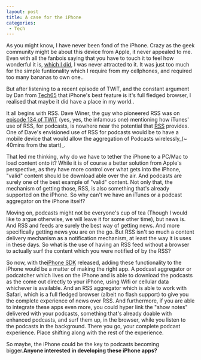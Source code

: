 ```yaml
---
layout: post
title: A case for the iPhone
categories:
 - Tech
---
```


As you might know, I have never been fond of the iPhone. Crazy as the geek community might be about this device from Apple, it never appealed to me. Even with all the fanbois saying that you have to touch it to feel how wonderful it is, [which I did][0], I was never attracted to it. It was just too much for the simple funtionality which I require from my cellphones, and required too many bananas to own one..

But after listening to a recent episode of TWiT, and the constant argument by Dan from [Tech65][1] that iPhone's best feature is it's full fledged browser, I realised that maybe it did have a place in my world..

It all begins with RSS. Dave Winer, the guy who pioneered RSS was on [episode 134 of TWiT][2] (yes, yes, the infamous one) mentioning how iTunes' use of RSS, for podcasts, is nowhere near the potential that [RSS][3] provides. One of Dave's envisioned use of RSS for podcasts would be to have a mobile device that would allow the aggregation of Podcasts wirelessly_(~ 40mins from the start)_.

That led me thinking, why do we have to tether the iPhone to a PC/Mac to load content onto it? While it is of course a better solution from Apple's perspective, as they have more control over what gets into the iPhone, "valid" content should be download able over the air. And podcasts are surely one of the best example of "valid" content. Not only that, the mechanism of getting those, RSS, is also something that's already supported on the iPhone. So why can't we have an iTunes or a podcast aggregator on the iPhone itself?

Moving on, podcasts might not be everyone's cup of tea (Though I would like to argue otherwise, we will leave it for some other time), but news is. And RSS and feeds are surely the best way of getting news. And more specifically getting news you are on the go. But RSS isn't so much a content delivery mechanism as a notification mechanism, at least the way it is uses in these days. So what is the use of having an RSS feed without a browser to actually surf the content which you were notified of by the RSS?

So now, with the[iPhone SDK][4] released, adding these functionality to the iPhone would be a matter of making the right app. A podcast aggregator or podcatcher which lives on the iPhone and is able to download the podcasts as the come out directly to your iPhone, using Wifi or cellular data whichever is available. And an RSS aggregator which is able to work with Safari, which is a full fledged browser (albeit no flash support) to give you the complete experience of news over RSS. And furthermore, if you are able to integrate these apps even more, you could hyper link the "show notes" delivered with your podcasts, something that's already doable with enhanced podcasts, and surf them up, in the browser, while you listen to the podcasts in the background. There you go, your complete podcast experience. Place shifting along with the rest of the experience.

So maybe, the iPhone could be the key to podcasts becoming bigger.**Anyone interested in developing these iPhone apps?**


[0]: http://nttup.wordpress.com/2007/07/20/iphone-mania/
[1]: http://tech65.org
[2]: http://twit.tv/134
[3]: http://en.wikipedia.org/wiki/RSS_(file_format)
[4]: http://developer.apple.com/iphone/
